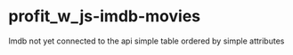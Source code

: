 # profit_w_js-imdb-movies
Imdb not yet connected to the api simple table ordered by simple attributes
